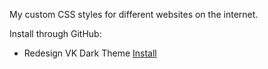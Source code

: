 My custom CSS styles for different websites on the internet.

Install through GitHub:
* Redesign VK Dark Theme [Install](https://raw.githubusercontent.com/Suvorov-m/styles/master/vk-dark.user.css)

